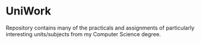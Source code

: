 # UniWork
Repository contains many of the practicals and assignments of particularly interesting units/subjects from my Computer Science degree.
